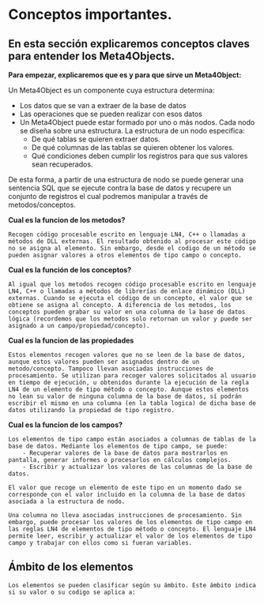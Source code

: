 # Conceptos importantes.

## En esta sección explicaremos conceptos claves para entender los Meta4Objects.

**Para empezar, explicaremos que es y para que sirve un Meta4Object:**

Un Meta4Object es un componente cuya estructura determina:

- Los datos que se van a extraer de la base de datos
- Las operaciones que se pueden realizar con esos datos
- Un Meta4Object puede estar formado por uno o más nodos. Cada nodo se diseña sobre una estructura. La estructura de un nodo especifica:
    - De qué tablas se quieren extraer datos.
    - De qué columnas de las tablas se quieren obtener los valores.
    - Qué condiciones deben cumplir los registros para que sus valores sean recuperados.

De esta forma, a partir de una estructura de nodo se puede generar una sentencia SQL que se ejecute contra la base de datos y recupere un conjunto de registros el cual podremos manipular a través de metodos/conceptos.

**Cual es la funcion de los metodos?**

    Recogen código procesable escrito en lenguaje LN4, C++ o llamadas a métodos de DLL externas. El resultado obtenido al procesar este código no se asigna al elemento. Sin embargo, desde el codigo de un método se pueden asignar valores a otros elementos de tipo campo o concepto.

**Cual es la función de los conceptos?**

    Al igual que los metodos recogen código procesable escrito en lenguaje LN4, C++ o llamadas a métodos de librerías de enlace dinámico (DLL) externas. Cuando se ejecuta el código de un concepto, el valor que se obtiene se asigna al concepto. A diferencia de los metodos, los conceptos pueden grabar su valor en una columna de la base de datos lógica (recordemos que los metodos solo retornan un valor y puede ser asignado a un campo/propiedad/concepto).

**Cual es la funcion de las propiedades** 

    Estos elementos recogen valores que no se leen de la base de datos, aunque estos valores pueden ser asignados dentro de un metodo/concepto. Tampoco llevan asociadas instrucciones de procesamiento. Se utilizan para recoger valores solicitados al usuario en tiempo de ejecución, u obtenidos durante la ejecución de la regla LN4 de un elemento de tipo método o concepto. Aunque estos elementos no lean su valor de ninguna columna de la base de datos, sí podrán escribir el mismo en una columna (en la tabla logica) de dicha base de datos utilizando la propiedad de tipo registro.

**Cual es la funcion de los campos?**

    Los elementos de tipo campo están asociados a columnas de tablas de la base de datos. Mediante los elementos de tipo campo, se puede:
        - Recuperar valores de la base de datos para mostrarlos en pantalla, generar informes o procesarlos en cálculos complejos.
        - Escribir y actualizar los valores de las columnas de la base de datos.
    
    El valor que recoge un elemento de este tipo en un momento dado se corresponde con el valor incluido en la columna de la base de datos asociada a la estructura de nodo.

    Una columna no lleva asociadas instrucciones de procesamiento. Sin embargo, puede procesar los valores de los elementos de tipo campo en las reglas LN4 de elementos de tipo método o concepto. El lenguaje LN4 permite leer, escribir y actualizar el valor de los elementos de tipo campo y trabajar con ellos como si fueran variables.

## Ámbito de los elementos

    Los elementos se pueden clasificar según su ámbito. Este ámbito indica si su valor o su codigo se aplica a:




